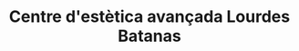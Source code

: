 ---
title: "Centre d'estètica avançada Lourdes Batanas"
url: /lleida/centre-destetica-avancada-lourdes-batanas/
shop: Kosmetik
---